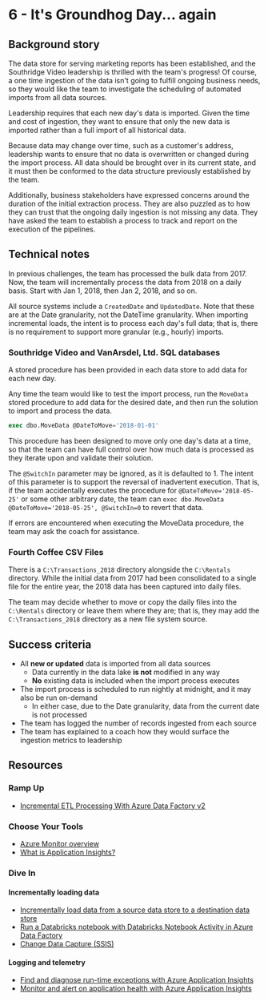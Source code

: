 # 6 - It's Groundhog Day... again

## Background story

The data store for serving marketing reports has been established,
and the Southridge Video leadership is thrilled with the team's progress!
Of course, a one time ingestion of the data isn't going to fulfill ongoing business needs,
so they would like the team to investigate the scheduling of automated imports from all data sources.

Leadership requires that each new day's data is imported.
Given the time and cost of ingestion,
they want to ensure that only the new data is imported rather than a full import of all historical data.

Because data may change over time, such as a customer's address,
leadership wants to ensure that no data is overwritten or changed during the import process.
All data should be brought over in its current state,
and it must then be conformed to the data structure
previously established by the team.

Additionally, business stakeholders have expressed concerns
around the duration of the initial extraction process.
They are also puzzled as to how they can trust that
the ongoing daily ingestion is not missing any data.
They have asked the team to establish a process
to track and report on the execution of the pipelines.

## Technical notes

In previous challenges, the team has processed the bulk data from 2017.
Now, the team will incrementally process the data from 2018 on a daily basis.
Start with Jan 1, 2018, then Jan 2, 2018, and so on.

All source systems include a `CreatedDate` and `UpdatedDate`.
Note that these are at the Date granularity, not the DateTime granularity.
When importing incremental loads, the intent is to process each day's full data;
that is, there is no requirement to support more granular (e.g., hourly) imports.

### Southridge Video and VanArsdel, Ltd. SQL databases

A stored procedure has been provided in each data store to add data for each new day.

Any time the team would like to test the import process,
run the `MoveData` stored procedure to add data for the desired date,
and then run the solution to import and process the data.

```sql
exec dbo.MoveData @DateToMove='2018-01-01'
```

This procedure has been designed to move only one day's data at a time,
so that the team can have full control over how much data is processed
as they iterate upon and validate their solution.

The `@SwitchIn` parameter may be ignored, as it is defaulted to 1.
The intent of this parameter is to support the reversal of inadvertent execution.
That is, if the team accidentally executes the procedure for
`@DateToMove='2018-05-25'` or some other arbitrary date,
the team can `exec dbo.MoveData @DateToMove='2018-05-25', @SwitchIn=0`
to revert that data.

If errors are encountered when executing the MoveData procedure,
the team may ask the coach for assistance.

### Fourth Coffee CSV Files

There is a `C:\Transactions_2018` directory alongside the `C:\Rentals` directory.
While the initial data from 2017 had been consolidated to a single file for the entire year,
the 2018 data has been captured into daily files.

The team may decide whether to move or copy the daily files
into the `C:\Rentals` directory or leave them where they are; that is,
they may add the `C:\Transactions_2018` directory as a new file system source.

## Success criteria

- All **new or updated** data is imported from all data sources
    - Data currently in the data lake **is not** modified in any way
    - **No** existing data is included when the import process executes
- The import process is scheduled to run nightly at midnight, and it may also be run on-demand
    - In either case, due to the Date granularity, data from the current date is not processed
- The team has logged the number of records ingested from each source
- The team has explained to a coach how they would surface the ingestion metrics to leadership

## Resources

### Ramp Up

- [Incremental ETL Processing With Azure Data Factory v2](https://sqlofthenorth.blog/2017/10/17/incremental-etl-loading-with-azure-data-factory-v2/)

### Choose Your Tools

- [Azure Monitor overview](https://docs.microsoft.com/en-us/azure/azure-monitor/overview)
- [What is Application Insights?](https://docs.microsoft.com/en-us/azure/azure-monitor/app/app-insights-overview)

### Dive In

#### Incrementally loading data

- [Incrementally load data from a source data store to a destination data store](https://docs.microsoft.com/en-us/azure/data-factory/tutorial-incremental-copy-overview)
- [Run a Databricks notebook with Databricks Notebook Activity in Azure Data Factory](https://docs.microsoft.com/en-us/azure/data-factory/transform-data-using-databricks-notebook)
- [Change Data Capture (SSIS)](https://docs.microsoft.com/en-us/sql/integration-services/change-data-capture/change-data-capture-ssis?view=sql-server-2017)

#### Logging and telemetry

- [Find and diagnose run-time exceptions with Azure Application Insights](https://docs.microsoft.com/en-us/azure/azure-monitor/learn/tutorial-runtime-exceptions)
- [Monitor and alert on application health with Azure Application Insights](https://docs.microsoft.com/en-us/azure/azure-monitor/learn/tutorial-alert)
